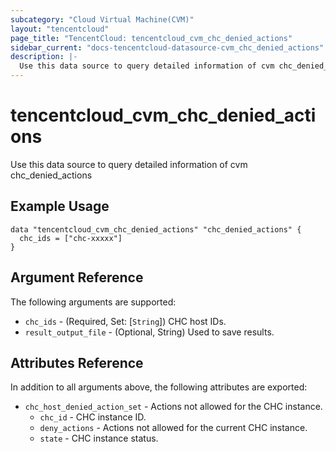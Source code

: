 ```yaml
---
subcategory: "Cloud Virtual Machine(CVM)"
layout: "tencentcloud"
page_title: "TencentCloud: tencentcloud_cvm_chc_denied_actions"
sidebar_current: "docs-tencentcloud-datasource-cvm_chc_denied_actions"
description: |-
  Use this data source to query detailed information of cvm chc_denied_actions
---
```


# tencentcloud_cvm_chc_denied_actions

Use this data source to query detailed information of cvm chc_denied_actions

## Example Usage

```hcl
data "tencentcloud_cvm_chc_denied_actions" "chc_denied_actions" {
  chc_ids = ["chc-xxxxx"]
}
```

## Argument Reference

The following arguments are supported:

* `chc_ids` - (Required, Set: [`String`]) CHC host IDs.
* `result_output_file` - (Optional, String) Used to save results.

## Attributes Reference

In addition to all arguments above, the following attributes are exported:

* `chc_host_denied_action_set` - Actions not allowed for the CHC instance.
  * `chc_id` - CHC instance ID.
  * `deny_actions` - Actions not allowed for the current CHC instance.
  * `state` - CHC instance status.



